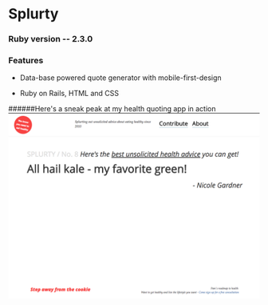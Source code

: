 # Splurty

### Ruby version -- 2.3.0

### Features
* Data-base powered quote generator with mobile-first-design

* Ruby on Rails, HTML and CSS

######Here's a sneak peak at my health quoting app in action
![alt tag](https://github.com/PamBWillenz/Splurty/blob/master/app/assets/images/splurty_screenshot.png)

